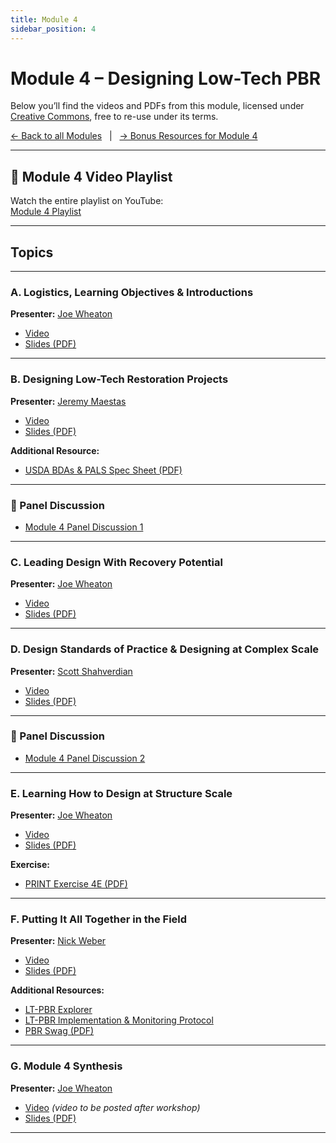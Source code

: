 ```yaml
---
title: Module 4
sidebar_position: 4
---
```


# Module 4 – Designing Low-Tech PBR

Below you’ll find the videos and PDFs from this module, licensed under [Creative Commons](https://creativecommons.org/), free to re-use under its terms.

[← Back to all Modules](/resources/Topics/) &nbsp; | &nbsp; [→ Bonus Resources for Module 4](/resources/Topics/04_Design/)

---

## 🎥 Module 4 Video Playlist

Watch the entire playlist on YouTube:  
[Module 4 Playlist](https://www.youtube.com/playlist?list=PLjhZYBVnXmgYTR9EGNa06j2MyubcLnyG1)

---

## Topics

---

### A. Logistics, Learning Objectives & Introductions

**Presenter:** [Joe Wheaton](/workshops/2020/SGI/#instruction-team)

- [Video](https://www.youtube.com/watch?v=urD72TtQXaM)  
- [Slides (PDF)](https://s3-us-west-2.amazonaws.com/etalweb.joewheaton.org/RestorationConsortium/Workshops/2020/SGI/Materials/Module4/04_A_Logistics.pdf)

---

### B. Designing Low-Tech Restoration Projects

**Presenter:** [Jeremy Maestas](/workshops/2020/SGI/#instruction-team)

- [Video](https://www.youtube.com/watch?v=58zT26FmvZY)  
- [Slides (PDF)](https://s3-us-west-2.amazonaws.com/etalweb.joewheaton.org/RestorationConsortium/Workshops/2020/SGI/Materials/Module4/04_B_CPP_DesignOverview.pdf)

**Additional Resource:**

- [USDA BDAs & PALS Spec Sheet (PDF)](https://s3-us-west-2.amazonaws.com/etalweb.joewheaton.org/RestorationConsortium/Workshops/2020/SGI/Materials/Module4/04_USDA_643_BDAs+and+PALS_spec+template_7-2019.pdf)

---

### 🎤 Panel Discussion

- [Module 4 Panel Discussion 1](https://youtu.be/LBKzHw3sTgQ)

---

### C. Leading Design With Recovery Potential

**Presenter:** [Joe Wheaton](/workshops/2020/SGI/#instruction-team)

- [Video](https://www.youtube.com/watch?v=SHSNhX-P_mU)  
- [Slides (PDF)](https://s3-us-west-2.amazonaws.com/etalweb.joewheaton.org/RestorationConsortium/Workshops/2020/SGI/Materials/Module4/04_C_DesignRecoveryPotential.pdf)

---

### D. Design Standards of Practice & Designing at Complex Scale

**Presenter:** [Scott Shahverdian](/workshops/2020/SGI/#instruction-team)

- [Video](https://www.youtube.com/watch?v=0axlPS0i9cQ)  
- [Slides (PDF)](https://s3-us-west-2.amazonaws.com/etalweb.joewheaton.org/RestorationConsortium/Workshops/2020/SGI/Materials/Module4/04_D_ComplexDesign.pdf)

---

### 🎤 Panel Discussion

- [Module 4 Panel Discussion 2](https://youtu.be/MAaaZF6w9jE)

---

### E. Learning How to Design at Structure Scale

**Presenter:** [Joe Wheaton](/workshops/2020/SGI/#instruction-team)

- [Video](https://www.youtube.com/watch?v=56ac71AbeRw)  
- [Slides (PDF)](https://s3-us-west-2.amazonaws.com/etalweb.joewheaton.org/RestorationConsortium/Workshops/2020/SGI/Materials/Module4/04_E_StructureDesign.pdf)

**Exercise:**

- [PRINT Exercise 4E (PDF)](https://s3-us-west-2.amazonaws.com/etalweb.joewheaton.org/RestorationConsortium/Workshops/2020/SGI/Materials/Module4/04_E_Exercise.pdf)

---

### F. Putting It All Together in the Field

**Presenter:** [Nick Weber](/workshops/2020/SGI/#instruction-team)

- [Video](https://www.youtube.com/watch?v=DGqHjJZ7ulw)  
- [Slides (PDF)](https://s3-us-west-2.amazonaws.com/etalweb.joewheaton.org/RestorationConsortium/Workshops/2020/SGI/Materials/Module4/04_F_Field.pdf)

**Additional Resources:**

- [LT-PBR Explorer](https://bda-explorer.herokuapp.com/)  
- [LT-PBR Implementation & Monitoring Protocol](http://fmltpbr.riverscapes.xyz/)  
- [PBR Swag (PDF)](https://s3-us-west-2.amazonaws.com/etalweb.joewheaton.org/RestorationConsortium/Workshops/2020/SGI/Materials/Module4/pbr_swag.pdf)

---

### G. Module 4 Synthesis

**Presenter:** [Joe Wheaton](/workshops/2020/SGI/#instruction-team)

- [Video](https://www.youtube.com/watch?v=N5EauePzYqw) *(video to be posted after workshop)*  
- [Slides (PDF)](https://s3-us-west-2.amazonaws.com/etalweb.joewheaton.org/RestorationConsortium/Workshops/2020/SGI/Materials/Module4/04_G_Synthesis.pdf)

---

